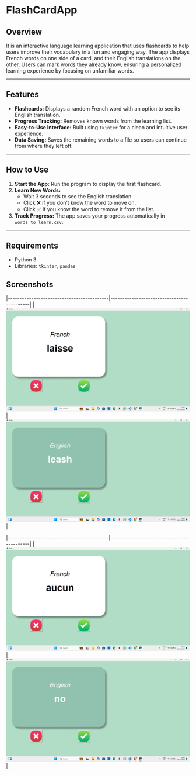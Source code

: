 # FlashCardApp

## Overview
It is an interactive language learning application that uses flashcards to help users improve their vocabulary in a fun and engaging way. The app displays French words on one side of a card, and their English translations on the other. Users can mark words they already know, ensuring a personalized learning experience by focusing on unfamiliar words.

---

## Features

- **Flashcards:** Displays a random French word with an option to see its English translation.
- **Progress Tracking:** Removes known words from the learning list.
- **Easy-to-Use Interface:** Built using `tkinter` for a clean and intuitive user experience.
- **Data Saving:** Saves the remaining words to a file so users can continue from where they left off.

---

## How to Use

1. **Start the App:** Run the program to display the first flashcard.
2. **Learn New Words:** 
   - Wait 3 seconds to see the English translation.
   - Click ❌ if you don’t know the word to move on.
   - Click ✅ if you know the word to remove it from the list.
3. **Track Progress:** The app saves your progress automatically in `words_to_learn.csv`.

---

## Requirements

- Python 3
- Libraries: `tkinter`, `pandas`

## Screenshots

|-------------------------------------------|-------------------------------------------|
| ![Translation Display](FlashCard/ScreenShots/sc1.png)      | ![Translation Display](FlashCard/ScreenShots/sc2.png)     |


|-------------------------------------------|-------------------------------------------|
| ![Translation Display](FlashCard/ScreenShots/sc3.png)      | ![Translation Display](FlashCard/ScreenShots/sc4.png)     |












